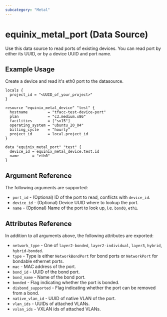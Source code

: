 ```yaml
---
subcategory: "Metal"
---
```


# equinix_metal_port (Data Source)

Use this data source to read ports of existing devices. You can read port by either its UUID,
or by a device UUID and port name.

## Example Usage

Create a device and read it's eth0 port to the datasource.

```hcl
locals {
  project_id = "<UUID_of_your_project>"
}

resource "equinix_metal_device" "test" {
  hostname         = "tfacc-test-device-port"
  plan             = "c3.medium.x86"
  facilities       = ["sv15"]
  operating_system = "ubuntu_20_04"
  billing_cycle    = "hourly"
  project_id       = local.project_id
}

data "equinix_metal_port" "test" {
  device_id = equinix_metal_device.test.id
  name      = "eth0"
}
```

## Argument Reference

The following arguments are supported:

* `port_id` - (Optional) ID of the port to read, conflicts with `device_id`.
* `device_id` - (Optional) Device UUID where to lookup the port.
* `name` - (Optional) Name of the port to look up, i.e. `bond0`, `eth1`.

## Attributes Reference

In addition to all arguments above, the following attributes are exported:

* `network_type` - One of `layer2-bonded`, `layer2-individual`, `layer3`, `hybrid`, `hybrid-bonded`.
* `type` - Type is either `NetworkBondPort` for bond ports or `NetworkPort` for bondable ethernet ports.
* `mac` - MAC address of the port.
* `bond_id` - UUID of the bond port.
* `bond_name` - Name of the bond port.
* `bonded` - Flag indicating whether the port is bonded.
* `disbond_supported` - Flag indicating whether the port can be removed from a bond.
* `native_vlan_id` - UUID of native VLAN of the port.
* `vlan_ids` - UUIDs of attached VLANs.
* `vxlan_ids` - VXLAN ids of attached VLANs.
